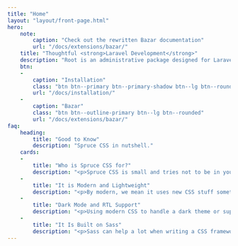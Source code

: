 ```yaml
---
title: "Home"
layout: "layout/front-page.html"
hero:
    note:
        caption: "Check out the rewritten Bazar documentation"
        url: "/docs/extensions/bazar/"
    title: "Thoughtful <strong>Laravel Development</strong>"
    description: "Root is an administrative package designed for Laravel applications that includes support for extensions.th extension support."
    btn:
    -
        caption: "Installation"
        class: "btn btn--primary btn--primary-shadow btn--lg btn--rounded"
        url: "/docs/installation/"
    -
        caption: "Bazar"
        class: "btn btn--outline-primary btn--lg btn--rounded"
        url: "/docs/extensions/bazar/"
faq:
    heading:
        title: "Good to Know"
        description: "Spruce CSS in nutshell."
    cards:
    -
        title: "Who is Spruce CSS for?"
        description: "<p>Spruce CSS is small and tries not to be in your way. It gives you a solid foundation and utilities, but the only included components are forms (which you can opt out of).</p> <p>It is for you if you like to handle your CSS/SCSS in separate files and write your code. It uses just a few helper classes; most <a href='/ui/getting-started/introduction/'>components</a> are drop-ins.</p>"
    -
        title: "It is Modern and Lightweight"
        description: "<p>By modern, we mean it uses new CSS stuff sometimes at the expense of backward compatibility. Fortunately, nowadays, the new CSS features are released in bulk across different vendors.</p> <p>With modern CSS, you can solve more with less code. It is around 1400 lines and weights a little, and you can choose what things you want to use to make it even smaller.</p>"
    -
        title: "Dark Mode and RTL Support"
        description: "<p>Using modern CSS to handle a dark theme or support a different writing direction (RTL) is more manageable. If you use Spruce CSS the intended way, you will be okay with a new theme or RTL support.</p> <p>Everything on this <a href='/docs/getting-started/introduction/'>documentation</a> page or under the <a href='/ui/getting-started/introduction/'>components</a> supports them with just a little code.</p>"
    -
        title: "It Is Built on Sass"
        description: "<p>Sass can help a lot when writing a CSS framework or using one. You can use Spruce as a standalone CSS file, too, but to maximalize its potential, we suggest Sass. <a href='/blog/the-simplest-sass-compile-setup/'>For a simple compile setup</a>, check out our related blog post.</p>"
---
```

